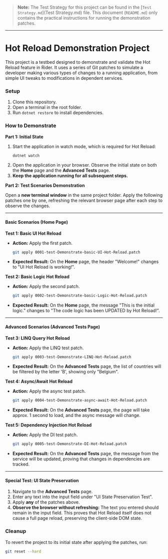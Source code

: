 > **Note:** The Test Strategy for this project can be found in the [`Test Strategy.md`](Test Strategy.md) file. This document (`README.md`) only contains the practical instructions for running the demonstration patches.

---
# Hot Reload Demonstration Project

This project is a testbed designed to demonstrate and validate the Hot Reload feature in Rider. It uses a series of Git patches to simulate a developer making various types of changes to a running application, from simple UI tweaks to modifications in dependent services.

### Setup

1.  Clone this repository.
2.  Open a terminal in the root folder.
3.  Run `dotnet restore` to install dependencies.

### How to Demonstrate

**Part 1: Initial State**

1.  Start the application in watch mode, which is required for Hot Reload:
    ```bash
    dotnet watch
    ```
2.  Open the application in your browser. Observe the initial state on both the **Home** page and the **Advanced Tests** page.
3.  **Keep the application running for all subsequent steps.**

**Part 2: Test Scenarios Demonstration**

Open a **new terminal window** in the same project folder. Apply the following patches one by one, refreshing the relevant browser page after each step to observe the changes.

---

#### **Basic Scenarios (Home Page)**

**Test 1: Basic UI Hot Reload**
*   **Action:** Apply the first patch.
    ```bash
    git apply 0001-test-Demonstrate-basic-UI-Hot-Reload.patch
    ```
*   **Expected Result:** On the **Home** page, the header "Welcome!" changes to "UI Hot Reload is working!".

**Test 2: Basic Logic Hot Reload**
*   **Action:** Apply the second patch.
    ```bash
    git apply 0002-test-Demonstrate-basic-Logic-Hot-Reload.patch
    ```
*   **Expected Result:** On the **Home** page, the message "This is the initial logic." changes to "The code logic has been UPDATED by Hot Reload!".

---

#### **Advanced Scenarios (Advanced Tests Page)**

**Test 3: LINQ Query Hot Reload**
*   **Action:** Apply the LINQ test patch.
    ```bash
    git apply 0003-test-Demonstrate-LINQ-Hot-Reload.patch
    ```
*   **Expected Result:** On the **Advanced Tests** page, the list of countries will be filtered by the letter 'B', showing only "Belgium".

**Test 4: Async/Await Hot Reload**
*   **Action:** Apply the async test patch.
    ```bash
    git apply 0004-test-Demonstrate-async-await-Hot-Reload.patch
    ```
*   **Expected Result:** On the **Advanced Tests** page, the page will take approx. 1 second to load, and the async message will change.

**Test 5: Dependency Injection Hot Reload**
*   **Action:** Apply the DI test patch.
    ```bash
    git apply 0005-test-Demonstrate-DI-Hot-Reload.patch
    ```
*   **Expected Result:** On the **Advanced Tests** page, the message from the service will be updated, proving that changes in dependencies are tracked.

---

#### **Special Test: UI State Preservation**

1.  Navigate to the **Advanced Tests** page.
2.  Enter any text into the input field under "UI State Preservation Test".
3.  Apply **any** of the patches above.
4.  **Observe the browser without refreshing:** The text you entered should remain in the input field. This proves that Hot Reload itself does not cause a full page reload, preserving the client-side DOM state.

### Cleanup

To revert the project to its initial state after applying the patches, run:
```bash
git reset --hard
```
